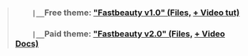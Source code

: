 > ### `    |__`Free theme: ["Fastbeauty v1.0" (Files,](https://github.com/VideoCovery/FastbeautyWordpressTheme) [+ Video tut)](https://youtube.com/@VideoCovery)
> ### `    |__`Paid theme: ["Fastbeauty v2.0" (Files,](#) [+ Video Docs)](https://youtube.com/@VideoCovery)
> > 
